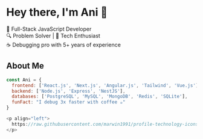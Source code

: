# Hey there, I'm Ani 👋

🚀 Full-Stack JavaScript Developer  
🔍 Problem Solver | 🎯 Tech Enthusiast  
☕ Debugging pro with 5+ years of experience

## About Me

```js
const Ani = {
  frontend: ['React.js', 'Next.js', 'Angular.js', 'Tailwind', 'Vue.js'],
  backend: ['Node.js', 'Express', 'NestJS'],
  databases: ['PostgreSQL', 'MySQL', 'MongoDB', 'Redis', 'SQLite'],
  funFact: "I debug 3x faster with coffee ☕"
}

<p align="left">
  https://raw.githubusercontent.com/marwin1991/profile-technology-icons/refs/heads/main/icons/html.png
</p>
